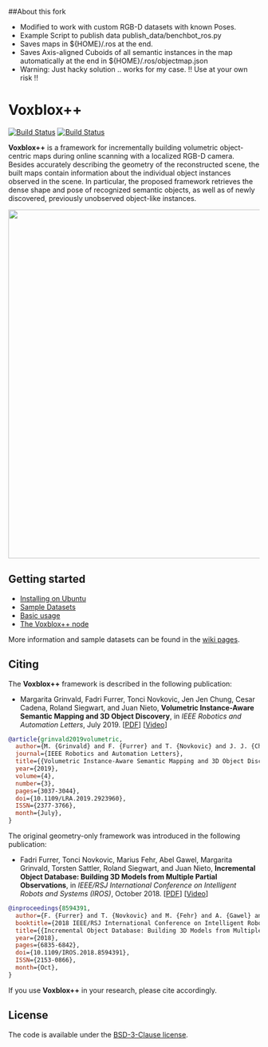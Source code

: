 ##About this fork
* Modified to work with custom RGB-D datasets with known Poses.
* Example Script to publish data publish_data/benchbot_ros.py
* Saves maps in ${HOME}/.ros at the end.
* Saves Axis-aligned Cuboids of all semantic instances in the map automatically at the end in ${HOME}/.ros/objectmap.json
* Warning: Just hacky solution .. works for my case. !! Use at your own risk !!
##
# Voxblox++

[![Build Status](https://jenkins.asl.ethz.ch/buildStatus/icon?subject=ubuntu%2016.04%20%2B%20ROS%20kinetic&job=voxblox-plusplus-nightly%2Flabel%3Dubuntu-xenial)](https://jenkins.asl.ethz.ch/job/voxblox-plusplus-nightly/label=ubuntu-xenial/)
[![Build Status](https://jenkins.asl.ethz.ch/buildStatus/icon?subject=ubuntu%2018.04%20%2B%20ROS%20melodic&job=voxblox-plusplus-nightly%2Flabel%3Dubuntu-bionic)](https://jenkins.asl.ethz.ch/job/voxblox-plusplus-nightly/label=ubuntu-bionic/)

**Voxblox++** is a framework for incrementally building volumetric object-centric maps during online scanning with a localized RGB-D camera. Besides accurately describing the geometry of the reconstructed scene, the built maps contain information about the individual object instances observed in the scene. In particular, the proposed framework retrieves the dense shape and pose of recognized semantic objects, as well as of newly discovered, previously unobserved object-like instances.

<p align="center">
  <img src="https://github.com/ethz-asl/voxblox-plusplus/wiki/images/office_floor_map.png" width=700>
</p>

## Getting started
- [Installing on Ubuntu](https://github.com/ethz-asl/voxblox_gsm/wiki/Installation-on-Ubuntu)
- [Sample Datasets](https://github.com/ethz-asl/voxblox-plusplus/wiki/Sample-Datasets)
- [Basic usage](https://github.com/ethz-asl/voxblox-plusplus/wiki/Basic-usage)
- [The Voxblox++ node](https://github.com/ethz-asl/voxblox-plusplus/wiki/The-voxblox-plusplus-node)

More information and sample datasets can be found in the [wiki pages](https://github.com/ethz-asl/voxblox-plusplus/wiki).

## Citing
The **Voxblox++** framework is described in the following publication:

- Margarita Grinvald, Fadri Furrer, Tonci Novkovic, Jen Jen Chung, Cesar Cadena, Roland Siegwart, and Juan Nieto, **Volumetric Instance-Aware Semantic Mapping and 3D Object Discovery**, in _IEEE Robotics and Automation Letters_, July 2019. [[PDF](https://arxiv.org/abs/1903.00268)] [[Video](https://www.youtube.com/watch?v=Jvl42VJmYxg)]


```bibtex
@article{grinvald2019volumetric,
  author={M. {Grinvald} and F. {Furrer} and T. {Novkovic} and J. J. {Chung} and C. {Cadena} and R. {Siegwart} and J. {Nieto}},
  journal={IEEE Robotics and Automation Letters},
  title={{Volumetric Instance-Aware Semantic Mapping and 3D Object Discovery}},
  year={2019},
  volume={4},
  number={3},
  pages={3037-3044},
  doi={10.1109/LRA.2019.2923960},
  ISSN={2377-3766},
  month={July},
}
```

The original geometry-only framework was introduced in the following publication:

- Fadri Furrer, Tonci Novkovic, Marius Fehr, Abel Gawel, Margarita Grinvald, Torsten Sattler, Roland Siegwart, and Juan Nieto, **Incremental Object Database: Building 3D Models from Multiple Partial Observations**, in _IEEE/RSJ International Conference on Intelligent Robots and Systems (IROS)_, October 2018. [[PDF](https://ieeexplore.ieee.org/stamp/stamp.jsp?tp=&arnumber=8594391)] [[Video](https://www.youtube.com/watch?v=9_xg92qqw70)]

```bibtex
@inproceedings{8594391,
  author={F. {Furrer} and T. {Novkovic} and M. {Fehr} and A. {Gawel} and M. {Grinvald} and T. {Sattler} and R. {Siegwart} and J. {Nieto}},
  booktitle={2018 IEEE/RSJ International Conference on Intelligent Robots and Systems (IROS)},
  title={{Incremental Object Database: Building 3D Models from Multiple Partial Observations}},
  year={2018},
  pages={6835-6842},
  doi={10.1109/IROS.2018.8594391},
  ISSN={2153-0866},
  month={Oct},
}
```

If you use **Voxblox++** in your research, please cite accordingly.

## License
The code is available under the [BSD-3-Clause license](https://github.com/ethz-asl/voxblox-plusplus/blob/master/LICENSE).
